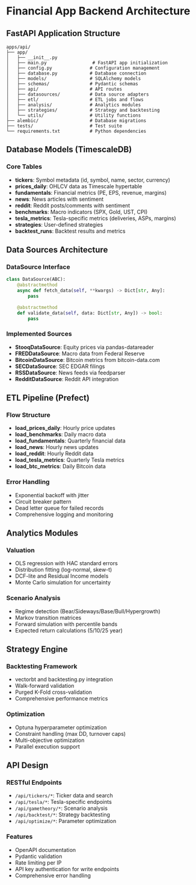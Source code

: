 # Financial App Backend Architecture

## FastAPI Application Structure
```
apps/api/
├── app/
│   ├── __init__.py
│   ├── main.py                 # FastAPI app initialization
│   ├── config.py              # Configuration management
│   ├── database.py            # Database connection
│   ├── models/                # SQLAlchemy models
│   ├── schemas/               # Pydantic schemas
│   ├── api/                   # API routes
│   ├── datasources/           # Data source adapters
│   ├── etl/                   # ETL jobs and flows
│   ├── analysis/              # Analytics modules
│   ├── strategies/            # Strategy and backtesting
│   └── utils/                 # Utility functions
├── alembic/                   # Database migrations
├── tests/                     # Test suite
└── requirements.txt           # Python dependencies
```

## Database Models (TimescaleDB)

### Core Tables
- **tickers**: Symbol metadata (id, symbol, name, sector, currency)
- **prices_daily**: OHLCV data as Timescale hypertable
- **fundamentals**: Financial metrics (PE, EPS, revenue, margins)
- **news**: News articles with sentiment
- **reddit**: Reddit posts/comments with sentiment
- **benchmarks**: Macro indicators (SPX, Gold, UST, CPI)
- **tesla_metrics**: Tesla-specific metrics (deliveries, ASPs, margins)
- **strategies**: User-defined strategies
- **backtest_runs**: Backtest results and metrics

## Data Sources Architecture

### DataSource Interface
```python
class DataSource(ABC):
    @abstractmethod
    async def fetch_data(self, **kwargs) -> Dict[str, Any]:
        pass
    
    @abstractmethod
    def validate_data(self, data: Dict[str, Any]) -> bool:
        pass
```

### Implemented Sources
- **StooqDataSource**: Equity prices via pandas-datareader
- **FREDDataSource**: Macro data from Federal Reserve
- **BitcoinDataSource**: Bitcoin metrics from bitcoin-data.com
- **SECDataSource**: SEC EDGAR filings
- **RSSDataSource**: News feeds via feedparser
- **RedditDataSource**: Reddit API integration

## ETL Pipeline (Prefect)

### Flow Structure
- **load_prices_daily**: Hourly price updates
- **load_benchmarks**: Daily macro data
- **load_fundamentals**: Quarterly financial data
- **load_news**: Hourly news updates
- **load_reddit**: Hourly Reddit data
- **load_tesla_metrics**: Quarterly Tesla metrics
- **load_btc_metrics**: Daily Bitcoin data

### Error Handling
- Exponential backoff with jitter
- Circuit breaker pattern
- Dead letter queue for failed records
- Comprehensive logging and monitoring

## Analytics Modules

### Valuation
- OLS regression with HAC standard errors
- Distribution fitting (log-normal, skew-t)
- DCF-lite and Residual Income models
- Monte Carlo simulation for uncertainty

### Scenario Analysis
- Regime detection (Bear/Sideways/Base/Bull/Hypergrowth)
- Markov transition matrices
- Forward simulation with percentile bands
- Expected return calculations (5/10/25 year)

## Strategy Engine

### Backtesting Framework
- vectorbt and backtesting.py integration
- Walk-forward validation
- Purged K-Fold cross-validation
- Comprehensive performance metrics

### Optimization
- Optuna hyperparameter optimization
- Constraint handling (max DD, turnover caps)
- Multi-objective optimization
- Parallel execution support

## API Design

### RESTful Endpoints
- `/api/tickers/*`: Ticker data and search
- `/api/tesla/*`: Tesla-specific endpoints
- `/api/gametheory/*`: Scenario analysis
- `/api/backtest/*`: Strategy backtesting
- `/api/optimize/*`: Parameter optimization

### Features
- OpenAPI documentation
- Pydantic validation
- Rate limiting per IP
- API key authentication for write endpoints
- Comprehensive error handling
